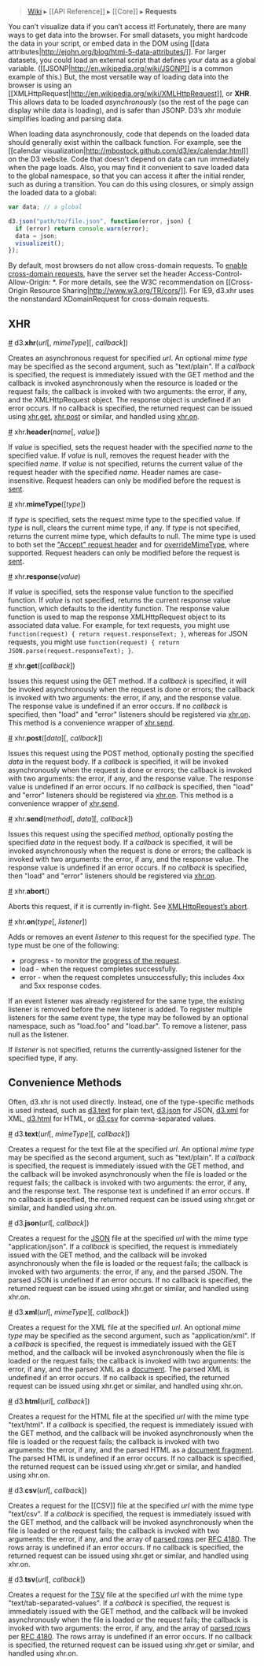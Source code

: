 > [Wiki](Home) ▸ [[API Reference]] ▸ [[Core]] ▸ **Requests**

You can’t visualize data if you can’t access it! Fortunately, there are many ways to get data into the browser. For small datasets, you might hardcode the data in your script, or embed data in the DOM using [[data attributes|http://ejohn.org/blog/html-5-data-attributes/]]. For larger datasets, you could load an external script that defines your data as a global variable. ([[JSONP|http://en.wikipedia.org/wiki/JSONP]] is a common example of this.) But, the most versatile way of loading data into the browser is using an [[XMLHttpRequest|http://en.wikipedia.org/wiki/XMLHttpRequest]], or **XHR**. This allows data to be loaded _asynchronously_ (so the rest of the page can display while data is loading), and is safer than JSONP. D3’s xhr module simplifies loading and parsing data.

When loading data asynchronously, code that depends on the loaded data should generally exist within the callback function. For example, see the [[calendar visualization|http://mbostock.github.com/d3/ex/calendar.html]] on the D3 website. Code that doesn't depend on data can run immediately when the page loads. Also, you may find it convenient to save loaded data to the global namespace, so that you can access it after the initial render, such as during a transition. You can do this using closures, or simply assign the loaded data to a global:

```javascript
var data; // a global

d3.json("path/to/file.json", function(error, json) {
  if (error) return console.warn(error);
  data = json;
  visualizeit();
});
```

By default, most browsers do not allow cross-domain requests. To [enable cross-domain requests](http://enable-cors.org/), have the server set the header Access-Control-Allow-Origin: *. For more details, see the W3C recommendation on [[Cross-Origin Resource Sharing|http://www.w3.org/TR/cors/]]. For IE9, d3.xhr uses the nonstandard XDomainRequest for cross-domain requests.

## XHR

<a name="d3_xhr" href="#wiki-d3_xhr">#</a> d3.<b>xhr</b>(<i>url</i>[, <i>mimeType</i>][, <i>callback</i>])

Creates an asynchronous request for specified *url*. An optional *mime type* may be specified as the second argument, such as "text/plain". If a *callback* is specified, the request is immediately issued with the GET method and the callback is invoked asynchronously when the resource is loaded or the request fails; the callback is invoked with two arguments: the error, if any, and the XMLHttpRequest object. The response object is undefined if an error occurs. If no callback is specified, the returned request can be issued using [xhr.get](#wiki-get), [xhr.post](#wiki-post) or similar, and handled using [xhr.on](#wiki-on).

<a name="header" href="#wiki-header">#</a> xhr.<b>header</b>(<i>name</i>[, <i>value</i>])

If *value* is specified, sets the request header with the specified *name* to the specified value. If *value* is null, removes the request header with the specified *name*. If *value* is not specified, returns the current value of the request header with the specified *name*. Header names are case-insensitive. Request headers can only be modified before the request is [sent](#wiki-sent).

<a name="mimeType" href="#wiki-mimeType">#</a> xhr.<b>mimeType</b>([<i>type</i>])

If *type* is specified, sets the request mime type to the specified value. If *type* is null, clears the current mime type, if any. If *type* is not specified, returns the current mime type, which defaults to null. The mime type is used to both set the ["Accept" request header](http://www.w3.org/Protocols/rfc2616/rfc2616-sec14.html) and for [overrideMimeType](http://www.w3.org/TR/XMLHttpRequest/#the-overridemimetype%28%29-method), where supported. Request headers can only be modified before the request is [sent](#wiki-sent).

<a name="response" href="#wiki-response">#</a> xhr.<b>response</b>(<i>value</i>)

If *value* is specified, sets the response value function to the specified function. If *value* is not specified, returns the current response value function, which defaults to the identity function. The response value function is used to map the response XMLHttpRequest object to its associated data value. For example, for text requests, you might use `function(request) { return request.responseText; }`, whereas for JSON requests, you might use `function(request) { return JSON.parse(request.responseText); }`.

<a name="get" href="#wiki-get">#</a> xhr.<b>get</b>([<i>callback</i>])

Issues this request using the GET method. If a *callback* is specified, it will be invoked asynchronously when the request is done or errors; the callback is invoked with two arguments: the error, if any, and the response value. The response value is undefined if an error occurs. If no *callback* is specified, then "load" and "error" listeners should be registered via [xhr.on](#wiki-on). This method is a convenience wrapper of [xhr.send](#wiki-send).

<a name="post" href="#wiki-post">#</a> xhr.<b>post</b>([<i>data</i>][, <i>callback</i>])

Issues this request using the POST method, optionally posting the specified *data* in the request body. If a *callback* is specified, it will be invoked asynchronously when the request is done or errors; the callback is invoked with two arguments: the error, if any, and the response value. The response value is undefined if an error occurs. If no *callback* is specified, then "load" and "error" listeners should be registered via [xhr.on](#wiki-on). This method is a convenience wrapper of [xhr.send](#wiki-send).

<a name="send" href="#wiki-send">#</a> xhr.<b>send</b>(<i>method</i>[, <i>data</i>][, <i>callback</i>])

Issues this request using the specified *method*, optionally posting the specified *data* in the request body. If a *callback* is specified, it will be invoked asynchronously when the request is done or errors; the callback is invoked with two arguments: the error, if any, and the response value. The response value is undefined if an error occurs. If no *callback* is specified, then "load" and "error" listeners should be registered via [xhr.on](#wiki-on).

<a name="abort" href="#wiki-abort">#</a> xhr.<b>abort</b>()

Aborts this request, if it is currently in-flight. See [XMLHttpRequest’s abort](http://www.w3.org/TR/XMLHttpRequest/#the-abort%28%29-method).

<a name="on" href="#wiki-on">#</a> xhr.<b>on</b>(<i>type</i>[, <i>listener</i>])

Adds or removes an event *listener* to this request for the specified *type*. The type must be one of the following:

* progress - to monitor the [progress of the request](http://www.w3.org/TR/progress-events/).
* load - when the request completes successfully.
* error - when the request completes unsuccessfully; this includes 4xx and 5xx response codes.

If an event listener was already registered for the same type, the existing listener is removed before the new listener is added. To register multiple listeners for the same event type, the type may be followed by an optional namespace, such as "load.foo" and "load.bar". To remove a listener, pass null as the listener.

If *listener* is not specified, returns the currently-assigned listener for the specified type, if any.

## Convenience Methods

Often, d3.xhr is not used directly. Instead, one of the type-specific methods is used instead, such as [d3.text](#wiki-d3_text) for plain text, [d3.json](#wiki-d3_json) for JSON, [d3.xml](#wiki-d3_xml) for XML, [d3.html](#wiki-d3_html) for HTML, or [d3.csv](#wiki-d3_csv) for comma-separated values.

<a name="d3_text" href="Requests#wiki-d3_text">#</a> d3.<b>text</b>(<i>url</i>[, <i>mimeType</i>][, <i>callback</i>])

Creates a request for the text file at the specified *url*. An optional *mime type* may be specified as the second argument, such as "text/plain". If a *callback* is specified, the request is immediately issued with the GET method, and the callback will be invoked asynchronously when the file is loaded or the request fails; the callback is invoked with two arguments: the error, if any, and the response text. The response text is undefined if an error occurs. If no callback is specified, the returned request can be issued using xhr.get or similar, and handled using xhr.on.

<a name="d3_json" href="Requests#wiki-d3_json">#</a> d3.<b>json</b>(<i>url</i>[, <i>callback</i>])

Creates a request for the [JSON](http://json.org) file at the specified *url* with the mime type "application/json". If a *callback* is specified, the request is immediately issued with the GET method, and the callback will be invoked asynchronously when the file is loaded or the request fails; the callback is invoked with two arguments: the error, if any, and the parsed JSON. The parsed JSON is undefined if an error occurs. If no callback is specified, the returned request can be issued using xhr.get or similar, and handled using xhr.on.

<a name="d3_xml" href="Requests#wiki-d3_xml">#</a> d3.<b>xml</b>(<i>url</i>[, <i>mimeType</i>][, <i>callback</i>])

Creates a request for the XML file at the specified *url*. An optional *mime type* may be specified as the second argument, such as "application/xml". If a *callback* is specified, the request is immediately issued with the GET method, and the callback will be invoked asynchronously when the file is loaded or the request fails; the callback is invoked with two arguments: the error, if any, and the parsed XML as a [document](http://www.w3.org/TR/XMLHttpRequest/#the-responsexml-attribute). The parsed XML is undefined if an error occurs. If no callback is specified, the returned request can be issued using xhr.get or similar, and handled using xhr.on.

<a name="d3_html" href="Requests#wiki-d3_html">#</a> d3.<b>html</b>(<i>url</i>[, <i>callback</i>])

Creates a request for the HTML file at the specified *url* with the mime type "text/html". If a *callback* is specified, the request is immediately issued with the GET method, and the callback will be invoked asynchronously when the file is loaded or the request fails; the callback is invoked with two arguments: the error, if any, and the parsed HTML as a [document fragment](https://developer.mozilla.org/en-US/docs/DOM/range.createContextualFragment). The parsed HTML is undefined if an error occurs. If no callback is specified, the returned request can be issued using xhr.get or similar, and handled using xhr.on.

<a name="d3_csv" href="CSV">#</a> d3.<b>csv</b>(<i>url</i>[, <i>callback</i>])

Creates a request for the [[CSV]] file at the specified *url* with the mime type "text/csv". If a *callback* is specified, the request is immediately issued with the GET method, and the callback will be invoked asynchronously when the file is loaded or the request fails; the callback is invoked with two arguments: the error, if any, and the array of [parsed rows](CSV#wiki-parse) per [RFC 4180](http://tools.ietf.org/html/rfc4180). The rows array is undefined if an error occurs. If no callback is specified, the returned request can be issued using xhr.get or similar, and handled using xhr.on.

<a name="d3_tsv" href="CSV#wiki-tsv">#</a> d3.<b>tsv</b>(<i>url</i>[, <i>callback</i>])

Creates a request for the [TSV](CSV#wiki-d3_tsv) file at the specified *url* with the mime type "text/tab-separated-values". If a *callback* is specified, the request is immediately issued with the GET method, and the callback will be invoked asynchronously when the file is loaded or the request fails; the callback is invoked with two arguments: the error, if any, and the array of [parsed rows](CSV#wiki-tsv_parse) per [RFC 4180](http://tools.ietf.org/html/rfc4180). The rows array is undefined if an error occurs. If no callback is specified, the returned request can be issued using xhr.get or similar, and handled using xhr.on.